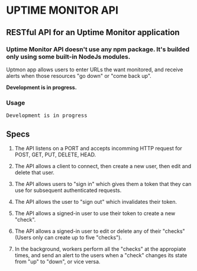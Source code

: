 # UPTIME MONITOR API

## RESTful API for an Uptime Monitor application

### Uptime Monitor API doesn't use any npm package. It's builded only using some built-in NodeJs modules.

Uptmon app allows users to enter URLs the want monitored, and receive alerts when those resources "go down" or "come back up".

**Development is in progress.**

### Usage
<pre>Development is in progress</pre>

## Specs

1. The API listens on a PORT and accepts incomming HTTP request for POST, GET, PUT, DELETE, HEAD.

2. The API allows a client to connect, then create a new user, then edit and delete that user.

3. The API allows users to "sign in" which gives them a token that they can use for subsequent authenticated requests.

4. The API allows the user to "sign out" which invalidates their token.

5. The API allows a signed-in user to use their token to create a new "check".

6. The API allows a signed-in user to edit or delete any of their "checks" (Users only can create up to five "checks").

7. In the background, workers perform all the "checks" at the appropiate times, and send an alert to the users when a "check" changes its state from "up" to "down", or vice versa.
